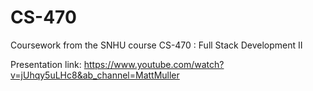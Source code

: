 # CS-470
Coursework from the SNHU course CS-470 : Full Stack Development II


Presentation link: https://www.youtube.com/watch?v=jUhqy5uLHc8&ab_channel=MattMuller
